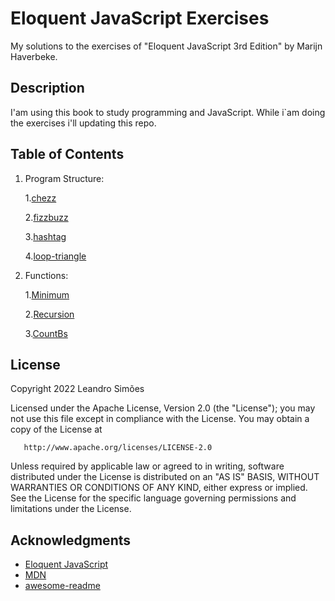 # Eloquent JavaScript Exercises

My solutions to the exercises of "Eloquent JavaScript 3rd Edition" by Marijn Haverbeke.

## Description

I'am using this book to study programming and JavaScript. While i`am doing the exercises i'll updating this repo.

## Table of Contents

1. Program Structure:
      
      1.[chezz](./program-structure/chezz.js)

      2.[fizzbuzz](./program-structure/fizzbuzz.js)

      3.[hashtag](./program-structure/hashtag.js)

      4.[loop-triangle](./program-structure/loop-triangle.js)


2. Functions: [](./functions/function_If.js)

      1.[Minimum](./functions/min.js)

      2.[Recursion](./functions/iseven.js)
      
      3.[CountBs](./functions/countBs.js)

## License

 Copyright 2022 Leandro Simões

   Licensed under the Apache License, Version 2.0 (the "License");
   you may not use this file except in compliance with the License.
   You may obtain a copy of the License at

       http://www.apache.org/licenses/LICENSE-2.0

   Unless required by applicable law or agreed to in writing, software
   distributed under the License is distributed on an "AS IS" BASIS,
   WITHOUT WARRANTIES OR CONDITIONS OF ANY KIND, either express or implied.
   See the License for the specific language governing permissions and
   limitations under the License.

## Acknowledgments

* [Eloquent JavaScript](https://eloquentjavascript.net/)
* [MDN](https://developer.mozilla.org/en-US/)
* [awesome-readme](https://github.com/matiassingers/awesome-readme)

